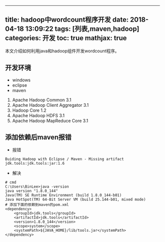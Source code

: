
---
title: hadoop中wordcount程序开发
date: 2018-04-18 13:09:22
tags: [列表,maven,hadoop]
categories: 开发
toc: true
mathjax: true
---

本文介绍如何利用java和hadoop组件开发wordcount程序。
<!-- more -->
## 开发环境
- windows
- eclipse
- maven
1. Apache Hadoop Common 3.1
2. Apache Hadoop Client Aggregator 3.1
3. Hadoop Core 1.2
4. Apache Hadoop HDFS 3.1
5. Apache Hadoop MapReduce Core 3.1

## 添加依赖后maven报错
- 报错
```
Buiding Hadoop with Eclipse / Maven - Missing artifact jdk.tools:jdk.tools:jar:1.6
```

- 解决
```
# cmd
C:\Users\BinLee>java -version
java version "1.8.0_144"
Java(TM) SE Runtime Environment (build 1.8.0_144-b01)
Java HotSpot(TM) 64-Bit Server VM (build 25.144-b01, mixed mode)
# 添加下面的依赖到maven的pom.xml
<dependency>
    <groupId>jdk.tools</groupId>
    <artifactId>jdk.tools</artifactId>
    <version>1.8.0_144</version>
    <scope>system</scope>
    <systemPath>${JAVA_HOME}/lib/tools.jar</systemPath>
</dependency>
```
